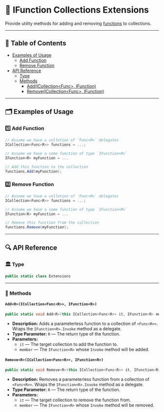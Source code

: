 # 🧩 IFunction Collections Extensions

Provide utility methods for adding and removing [functions](IFunctions.md) to collections.

---

## 📑 Table of Contents

- [Examples of Usage](#-examples-of-usage)
    - [Add Function](#ex1)
    - [Remove Function](#ex2)
- [API Reference](#-api-reference)
    - [Type](#-type)
    - [Methods](#-methods)
        - [Add<R>(ICollection<Func<R>>, IFunction<R>)](#addricollectionfuncr-ifunctionr)
        - [Remove<R>(ICollection<Func<R>>, IFunction<R>)](#removericollectionfuncr-ifunctionr)

---

## 🗂 Examples of Usage

<div id="ex1"></div>

### 1️⃣ Add Function

```csharp
// Assume we have a colletion of `Func<R>` delegates
ICollection<Func<R>> functions = ...;

// Assume we have a some function of type `IFunction<R>`
IFunction<R> myFunction = ...

// Add this function to the collection
functions.Add(myFunction);
```

<div id="ex2"></div>

### 2️⃣ Remove Function

```csharp
// Assume we have a colletion of `Func<R>` delegates
ICollection<Func<R>> functions = ...;

// Assume we have a some function of type `IFunction<R>`
IFunction<R> myFunction = ...

// Remove this function from the collection
functions.Remove(myFunction);
```

---

## 🔍 API Reference

### 🏛️ Type <div id="-type"></div>

```csharp
public static class Extensions
```

---

### 🏹 Methods

#### `Add<R>(ICollection<Func<R>>, IFunction<R>)`

```csharp
public static void Add<R>(this ICollection<Func<R>> it, IFunction<R> member)
```

- **Description:** Adds a parameterless function to a collection of `<Func<R>>`. Wraps the `IFunction<R>.Invoke` method
  as a delegate.
- **Type Parameter:** `R` — The return type of the function.
- **Parameters:**
    - `it` — The target collection to add the function to.
    - `member` — The `IFunction<R>` whose `Invoke` method will be added.

#### `Remove<R>(ICollection<Func<R>>, IFunction<R>)`

```csharp
public static void Remove<R>(this ICollection<Func<R>> it, IFunction<R> member)
```

- **Description:** Removes a parameterless function from a collection of `<Func<R>>`. Wraps the `IFunction<R>.Invoke`
  method as a delegate.
- **Type Parameter:** `R` — The return type of the function.
- **Parameters:**
    - `it` — The target collection to remove the function from.
    - `member` — The `IFunction<R>` whose `Invoke` method will be removed.